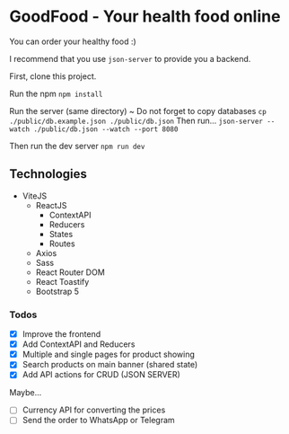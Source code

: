 # GoodFood - Your health food online
You can order your healthy food :)

I recommend that you use `json-server` to provide you a backend.

First, clone this project.

Run the npm
`npm install`

Run the server (same directory)
~ Do not forget to copy databases `cp ./public/db.example.json ./public/db.json`
Then run...
`json-server --watch ./public/db.json --watch --port 8080`

Then run the dev server
`npm run dev`

## Technologies
- ViteJS
  - ReactJS
    - ContextAPI
    - Reducers
    - States
    - Routes
  - Axios
  - Sass
  - React Router DOM
  - React Toastify
  - Bootstrap 5

### Todos
- [x] Improve the frontend
- [x] Add ContextAPI and Reducers
- [x] Multiple and single pages for product showing
- [x] Search products on main banner (shared state)
- [x] Add API actions for CRUD (JSON SERVER)

Maybe...
- [ ] Currency API for converting the prices
- [ ] Send the order to WhatsApp or Telegram 